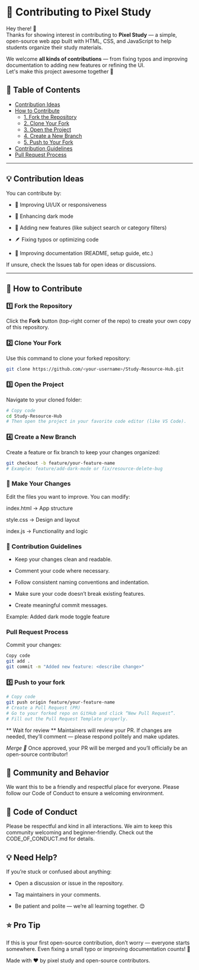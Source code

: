 # 🤝 Contributing to Pixel Study

Hey there! 👋  
Thanks for showing interest in contributing to **Pixel Study** — a simple, open-source web app built with HTML, CSS, and JavaScript to help students organize their study materials.

We welcome **all kinds of contributions** — from fixing typos and improving documentation to adding new features or refining the UI.  
Let's make this project awesome together 💪

## 📑 Table of Contents
- [Contribution Ideas](#-contribution-ideas)
- [How to Contribute](#-how-to-contribute)
  - [1. Fork the Repository](#1️⃣-fork-the-repository)
  - [2. Clone Your Fork](#2️⃣-clone-your-fork)
  - [3. Open the Project](#3️⃣-open-the-project)
  - [4. Create a New Branch](#4️⃣-create-a-new-branch)
  - [5. Push to Your Fork](#5️⃣-push-to-your-fork)
- [Contribution Guidelines](#-contribution-guidelines)
- [Pull Request Process](#pull-request-process)

---

## 💡 Contribution Ideas

You can contribute by:

- 🧠 Improving UI/UX or responsiveness

- 🌙 Enhancing dark mode

- 🧾 Adding new features (like subject search or category filters)

- 🪶 Fixing typos or optimizing code

- 🧰 Improving documentation (README, setup guide, etc.)

If unsure, check the Issues tab for open ideas or discussions.

---

## 🚀 How to Contribute

### 1️⃣ Fork the Repository
Click the **Fork** button (top-right corner of the repo) to create your own copy of this repository.

### 2️⃣ Clone Your Fork
Use this command to clone your forked repository:
```bash
git clone https://github.com/<your-username>/Study-Resource-Hub.git
```

### 3️⃣ Open the Project
Navigate to your cloned folder:

```bash
# Copy code
cd Study-Resource-Hub
# Then open the project in your favorite code editor (like VS Code).
```
### 4️⃣ Create a New Branch

Create a feature or fix branch to keep your changes organized:
```bash
git checkout -b feature/your-feature-name
# Example: feature/add-dark-mode or fix/resource-delete-bug
```

### 🧠 Make Your Changes
Edit the files you want to improve. You can modify:

index.html → App structure

style.css → Design and layout

index.js → Functionality and logic

### 🧩 Contribution Guidelines
- Keep your changes clean and readable.

- Comment your code where necessary.

- Follow consistent naming conventions and indentation.

- Make sure your code doesn’t break existing features.

- Create meaningful commit messages.

Example: Added dark mode toggle feature

### Pull Request Process
Commit your changes:

```bash
Copy code
git add .
git commit -m "Added new feature: <describe change>"
```
### 5️⃣ Push to your fork

```bash
# Copy code
git push origin feature/your-feature-name
# Create a Pull Request (PR)
# Go to your forked repo on GitHub and click “New Pull Request”.
# Fill out the Pull Request Template properly.
```
** Wait for review **
Maintainers will review your PR. If changes are needed, they’ll comment — please respond politely and make updates.

*Merge 🎉*
Once approved, your PR will be merged and you’ll officially be an open-source contributor!

## 💬 Community and Behavior
We want this to be a friendly and respectful place for everyone.
Please follow our Code of Conduct to ensure a welcoming environment.

## 🧠 Code of Conduct

Please be respectful and kind in all interactions.
We aim to keep this community welcoming and beginner-friendly.
Check out the CODE_OF_CONDUCT.md
 for details.

## 💡 Need Help?
If you’re stuck or confused about anything:

- Open a discussion or issue in the repository.

- Tag maintainers in your comments.

- Be patient and polite — we’re all learning together. 😊

## ⭐ Pro Tip
If this is your first open-source contribution, don’t worry — everyone starts somewhere.
Even fixing a small typo or improving documentation counts! 🙌

Made with ❤️ by pixel study and open-source contributors.